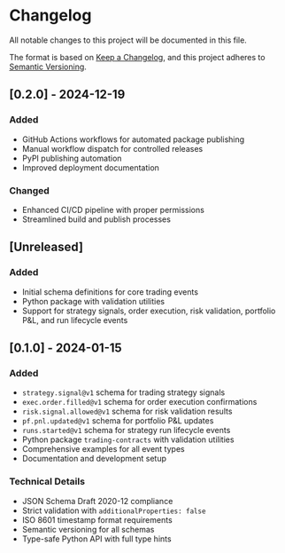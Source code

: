 # Changelog

All notable changes to this project will be documented in this file.

The format is based on [Keep a Changelog](https://keepachangelog.com/en/1.0.0/),
and this project adheres to [Semantic Versioning](https://semver.org/spec/v2.0.0.html).

## [0.2.0] - 2024-12-19

### Added
- GitHub Actions workflows for automated package publishing
- Manual workflow dispatch for controlled releases
- PyPI publishing automation
- Improved deployment documentation

### Changed
- Enhanced CI/CD pipeline with proper permissions
- Streamlined build and publish processes

## [Unreleased]

### Added
- Initial schema definitions for core trading events
- Python package with validation utilities
- Support for strategy signals, order execution, risk validation, portfolio P&L, and run lifecycle events

## [0.1.0] - 2024-01-15

### Added
- `strategy.signal@v1` schema for trading strategy signals
- `exec.order.filled@v1` schema for order execution confirmations
- `risk.signal.allowed@v1` schema for risk validation results
- `pf.pnl.updated@v1` schema for portfolio P&L updates
- `runs.started@v1` schema for strategy run lifecycle events
- Python package `trading-contracts` with validation utilities
- Comprehensive examples for all event types
- Documentation and development setup

### Technical Details
- JSON Schema Draft 2020-12 compliance
- Strict validation with `additionalProperties: false`
- ISO 8601 timestamp format requirements
- Semantic versioning for all schemas
- Type-safe Python API with full type hints
